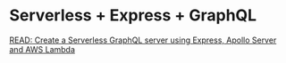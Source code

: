 # Serverless + Express + GraphQL

[READ: Create a Serverless GraphQL server using Express, Apollo Server and AWS Lambda](https://medium.com/@YatinBadal/create-a-serverless-graphql-server-using-express-apollo-server-and-aws-lambda-c3850a2092b5)
